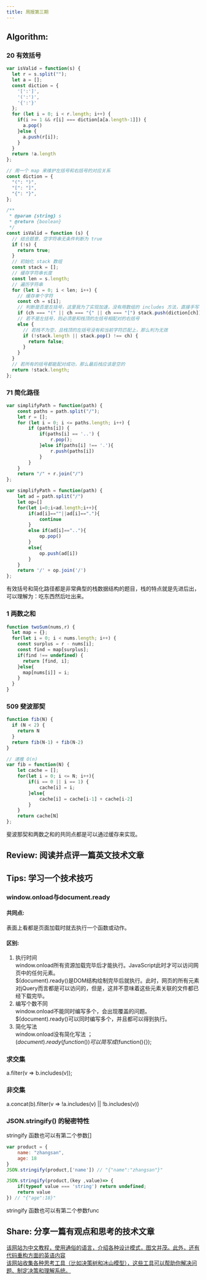 ```yaml
---
title: 周报第三期
---
```


## Algorithm:
### 20 有效括号
```javascript
var isValid = function(s) {
  let r = s.split("");
  let a = [];
  const diction = {
    '[':']',
    '(':')',
    '{':'}'
  };
  for (let i = 0; i < r.length; i++) {
    if(i >= 1 && r[i] === diction[a[a.length-1]]) {
      a.pop()
    }else {
      a.push(r[i]);
    }
  }
  return !a.length
};

// 用一个 map 来维护左括号和右括号的对应关系
const diction = {
  "(": ")",
  "[": "]",
  "{": "}",
};

/**
 * @param {string} s
 * @return {boolean}
 */
const isValid = function (s) {
  // 结合题意，空字符串无条件判断为 true
  if (!s) {
    return true;
  }
  // 初始化 stack 数组
  const stack = [];
  // 缓存字符串长度
  const len = s.length;
  // 遍历字符串
  for (let i = 0; i < len; i++) {
    // 缓存单个字符
    const ch = s[i];
    // 判断是否是左括号，这里我为了实现加速，没有用数组的 includes 方法，直接手写判断逻辑
    if (ch === "(" || ch === "{" || ch === "[") stack.push(diction[ch]);
    // 若不是左括号，则必须是和栈顶的左括号相配对的右括号
    else {
      // 若栈不为空，且栈顶的左括号没有和当前字符匹配上，那么判为无效
      if (!stack.length || stack.pop() !== ch) {
        return false;
      }
    }
  }
  // 若所有的括号都能配对成功，那么最后栈应该是空的
  return !stack.length;
};
```

### 71 简化路径
```javascript
var simplifyPath = function(path) {
    const paths = path.split("/");
    let r = [];
    for (let i = 0; i <= paths.length; i++) {
        if (paths[i]) {
            if(paths[i] == '..') {
                r.pop();
            }else if(paths[i] !== '.'){
                r.push(paths[i])
            }
        }
    }
    return "/" + r.join("/")
};

var simplifyPath = function(path) {
    let ad = path.split("/")
    let op=[]
    for(let i=0;i<ad.length;i++){
        if(ad[i]==""||ad[i]=="."){
            continue
        }
        else if(ad[i]==".."){
            op.pop()
        }
        else{
            op.push(ad[i])
        }
    }
    return '/' + op.join('/')
};
```

有效括号和简化路径都是非常典型的栈数据结构的题目，栈的特点就是先进后出，可以理解为：吃东西然后吐出来。
### 1 两数之和
```javascript
function twoSum(nums,r) {
  let map = {};
  for(let i = 0; i < nums.length; i++) {
    const surplus = r - nums[i];
    const find = map[surplus];
    if(find !== undefined) {
      return [find, i];
    }else{
      map[nums[i]] = i;
    }
  }
}
```
### 509 斐波那契
```javascript
function fib(N) {
  if (N < 2) {
    return N
  }
  return fib(N-1) + fib(N-2)
}

// 递推 O(n)
var fib = function(N) {
    let cache = [];
    for(let i = 0; i <= N; i++){
        if(i == 0 || i == 1) {
            cache[i] = i;
        }else{
            cache[i] = cache[i-1] + cache[i-2]
        }
    }
    return cache[N]
};
```
斐波那契和两数之和的共同点都是可以通过缓存来实现。

## Review: 阅读并点评一篇英文技术文章

## Tips: 学习一个技术技巧
### window.onload与document.ready
#### 共同点:
表面上看都是页面加载时就去执行一个函数或动作。
#### 区别:

1. 执行时间<br />window.onload所有资源加载完毕后才能执行。JavaScript此时才可以访问网页中的任何元素。<br />$(document).ready()是DOM结构绘制完毕后就执行。此时，网页的所有元素对jQuery而言都是可以访问的，但是，这并不意味着这些元素关联的文件都已经下载完毕。
2. 编写个数不同<br />window.onload不能同时编写多个，会出现覆盖的问题。<br />$(document).ready()可以同时编写多个，并且都可以得到执行。
3. 简化写法<br />window.onload没有简化写法 ；<br />$(document).ready(function(){})可以简写成$(function(){});
### 求交集
a.filter(v => b.includes(v));
### 非交集
a.concat(b).filter(v => !a.includes(v) || !b.includes(v))
### JSON.stringify() 的秘密特性
stringify 函数也可以有第二个参数[]
```javascript
var product = {
    name: "zhangsan",
    age: 18
}
JSON.stringify(product,['name']) // "{"name":"zhangsan"}"

JSON.stringify(product,(key ,value)=> {
    if(typeof value === 'string') return undefined;
    return value
}) // "{"age":18}"
```

stringify 函数也可以有第二个参数func
## Share: 分享一篇有观点和思考的技术文章
[该网站为中文教程，使用通俗的语言，介绍各种设计模式，图文并茂。此外，还有代码重构方面的英语内容](https://refactoringguru.cn/design-patterns)<br />[该网站收集各种思考工具（比如决策树和冰山模型），这些工具可以帮助你解决问题、制定决策和理解系统。](https://untools.co/)
